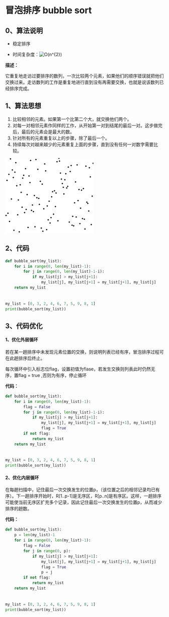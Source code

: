 # 冒泡排序 bubble sort

## 0、算法说明

- 稳定排序

- 时间复杂度：![O(n^{2})](https://wikimedia.org/api/rest_v1/media/math/render/svg/6cd9594a16cb898b8f2a2dff9227a385ec183392)

**描述：**

它重复地走访过要排序的数列，一次比较两个元素，如果他们的顺序错误就把他们交换过来。走访数列的工作是重复地进行直到没有再需要交换，也就是说该数列已经排序完成。

## 1、算法思想

1. 比较相邻的元素。如果第一个比第二个大，就交换他们两个。
2. 对每一对相邻元素作同样的工作，从开始第一对到结尾的最后一对。这步做完后，最后的元素会是最大的数。
3. 针对所有的元素重复以上的步骤，除了最后一个。
4. 持续每次对越来越少的元素重复上面的步骤，直到没有任何一对数字需要比较。

![](./Bubble_sort_animation.gif)

## 2、代码

```python
def bubble_sort(my_list):
    for i in range(0, len(my_list)-1):
        for j in range(0, len(my_list)-1-i):
            if my_list[j] > my_list[j+1]:
                my_list[j], my_list[j+1] = my_list[j+1], my_list[j]
    return my_list


my_list = [0, 3, 2, 4, 6, 7, 5, 9, 8, 1]
print(bubble_sort(my_list))
```

## 3、代码优化

#### 1、优化外层循环

若在某一趟排序中未发现元素位置的交换，则说明列表已经有序，冒泡排序过程可在此趟排序后终止。

每次循环中引入标志位flag，设置初值为flase，若发生交换则列表此时仍然无序，置flag = true ,否则为有序，停止循环

**代码：**

```python
def bubble_sort(my_list):
    for i in range(0, len(my_list)-1):
        flag = False
        for j in range(0, len(my_list)-1-i):
            if my_list[j] > my_list[j+1]:
                my_list[j], my_list[j+1] = my_list[j+1], my_list[j]
                flag = True
        if not flag:
            return my_list
    return my_list


my_list = [0, 3, 2, 4, 6, 7, 5, 9, 8, 1]
print(bubble_sort(my_list))
```

#### 2、优化内层循环

在每趟扫描中，记住最后一次交换发生的位置p，（该位置之后的相邻记录均已有序）。下一趟排序开始时，R[1..p-1]是无序区，R[p..n]是有序区。这样，一趟排序可能使当前无序区扩充多个记录，因此记住最后一次交换发生的位置p，从而减少排序的趟数。

**代码：**

```python
def bubble_sort(my_list):
    p = len(my_list)-1
    for i in range(0, len(my_list)-1):
        flag = False
        for j in range(0, p):
            if my_list[j] > my_list[j+1]:
                my_list[j], my_list[j+1] = my_list[j+1], my_list[j]
                flag = True
                p = j
        if not flag:
            return my_list
    return my_list


my_list = [0, 3, 2, 4, 6, 7, 5, 9, 8, 1]
print(bubble_sort(my_list))
```


